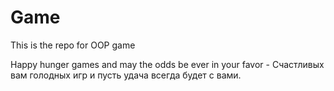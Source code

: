 # Game
This is the repo for OOP game

Happy hunger games and may the odds be ever in your favor - Счастливых вам голодных игр и пусть удача всегда будет с вами.
